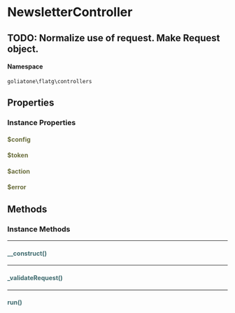 # NewsletterController
## TODO: Normalize use of request. Make Request object.


#### Namespace

`goliatone\flatg\controllers`

## Properties

### Instance Properties
#### <span style="color:#6a6e3d;">$config</span>

#### <span style="color:#6a6e3d;">$token</span>

#### <span style="color:#6a6e3d;">$action</span>

#### <span style="color:#6a6e3d;">$error</span>




## Methods

### Instance Methods
<hr />

#### <span style="color:#3e6a6e;">__construct()</span>


<hr />

#### <span style="color:#3e6a6e;">_validateRequest()</span>


<hr />

#### <span style="color:#3e6a6e;">run()</span>






